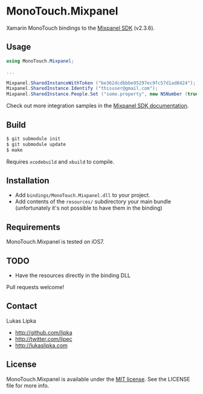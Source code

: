 # MonoTouch.Mixpanel

Xamarin MonoTouch bindings to the [Mixpanel SDK](https://mixpanel.com/help/reference/ios) (v2.3.6).

## Usage

``` c#
using MonoTouch.Mixpanel;

...

Mixpanel.SharedInstanceWithToken ("be362dcdbbbe95297ec9fc57d1ad8424");
Mixpanel.SharedInstance.Identify ("thisuser@gmail.com");
Mixpanel.SharedInstance.People.Set ("some.property", new NSNumber (true));
```

Check out more integration samples in the [Mixpanel SDK documentation](https://mixpanel.com/help/reference/ios).

## Build

``` sh
$ git submodule init
$ git submodule update
$ make
```

Requires `xcodebuild` and `xbuild` to compile.

## Installation

- Add `bindings/MonoTouch.Mixpanel.dll` to your project.
- Add contents of the `resources/` subdirectory your main bundle (unfortunately it's not possible to have them in the binding)

## Requirements

MonoTouch.Mixpanel is tested on iOS7.

## TODO

* Have the resources directly in the binding DLL

Pull requests welcome!

## Contact

Lukas Lipka

- http://github.com/lipka
- http://twitter.com/lipec
- http://lukaslipka.com

## License

MonoTouch.Mixpanel is available under the [MIT license](LICENSE). See the LICENSE file for more info.
